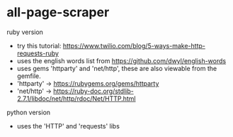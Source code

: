 # all-page-scraper

ruby version 
 - try this tutorial: https://www.twilio.com/blog/5-ways-make-http-requests-ruby
 - uses the english words list from https://github.com/dwyl/english-words
 - uses gems 'httparty' and 'net/http', these are also viewable from the gemfile. 
 - 'httparty' -> https://rubygems.org/gems/httparty
 - 'net/http' -> https://ruby-doc.org/stdlib-2.7.1/libdoc/net/http/rdoc/Net/HTTP.html 


python version
 - uses the 'HTTP' and 'requests' libs
